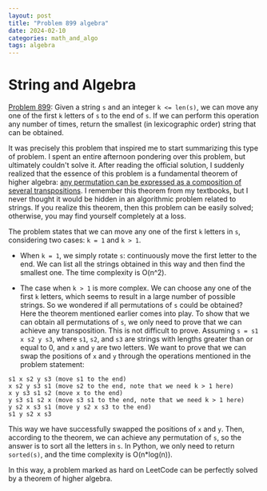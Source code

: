 ```yaml
---
layout: post
title: "Problem 899 algebra"
date: 2024-02-10
categories: math_and_algo
tags: algebra
---
```


# String and Algebra

[Problem 899](https://leetcode.com/problems/orderly-queue/): Given a string `s` and an integer `k <= len(s)`, we can move any one of the first `k` letters of `s` to the end of `s`. If we can perform this operation any number of times, return the smallest (in lexicographic order) string that can be obtained.

It was precisely this problem that inspired me to start summarizing this type of problem. I spent an entire afternoon pondering over this problem, but ultimately couldn't solve it. After reading the official solution, I suddenly realized that the essence of this problem is a fundamental theorem of higher algebra: [any permutation can be expressed as a composition of several transpositions](https://www.sfu.ca/~mdevos/notes/geom-sym/14_transpositions.pdf). I remember this theorem from my textbooks, but I never thought it would be hidden in an algorithmic problem related to strings. If you realize this theorem, then this problem can be easily solved; otherwise, you may find yourself completely at a loss.

The problem states that we can move any one of the first `k` letters in `s`, considering two cases: `k = 1` and `k > 1`.

- When `k = 1`, we simply rotate `s`: continuously move the first letter to the end. We can list all the strings obtained in this way and then find the smallest one. The time complexity is O(n^2).

- The case when `k > 1` is more complex. We can choose any one of the first `k` letters, which seems to result in a large number of possible strings. So we wondered if all permutations of `s` could be obtained? Here the theorem mentioned earlier comes into play. To show that we can obtain all permutations of `s`, we only need to prove that we can achieve any transposition. This is not difficult to prove. Assuming `s = s1 x s2 y s3`, where `s1`, `s2`, and `s3` are strings with lengths greater than or equal to 0, and `x` and `y` are two letters. We want to prove that we can swap the positions of `x` and `y` through the operations mentioned in the problem statement:

```
s1 x s2 y s3 (move s1 to the end)
x s2 y s3 s1 (move s2 to the end, note that we need k > 1 here)
x y s3 s1 s2 (move x to the end)
y s3 s1 s2 x (move s3 s1 to the end, note that we need k > 1 here)
y s2 x s3 s1 (move y s2 x s3 to the end)
s1 y s2 x s3
```

This way we have successfully swapped the positions of `x` and `y`. Then, according to the theorem, we can achieve any permutation of `s`, so the answer is to sort all the letters in `s`. In Python, we only need to return `sorted(s)`, and the time complexity is O(n*log(n)).

In this way, a problem marked as hard on LeetCode can be perfectly solved by a theorem of higher algebra.
